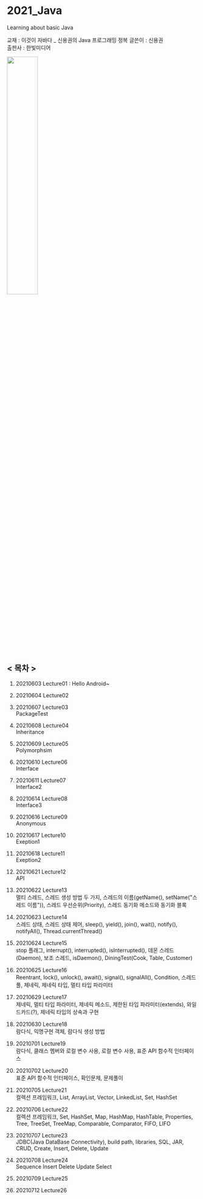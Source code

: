 # 2021_Java
Learning about basic Java   
   
교재 : 이것이 자바다 _ 신용권의 Java 프로그래밍 정복
글쓴이 : 신용권   
출판사 : 한빛미디어   

<img src="https://user-images.githubusercontent.com/84966961/121864993-6fa6d800-cd38-11eb-82ed-16686a536294.png" width="40%">

## < 목차 >
1. 20210603 Lecture01 : Hello Android~   
	
2. 20210604 Lecture02     
	
3. 20210607 Lecture03    
	PackageTest
4. 20210608 Lecture04   
	Inheritance
5. 20210609 Lecture05   
    Polymorphsim
6. 20210610 Lecture06   
	Interface
7. 20210611 Lecture07   
	Interface2
8. 20210614 Lecture08   
	Interface3
9. 20210616 Lecture09   
	Anonymous
10. 20210617 Lecture10    
	Exeption1
11. 20210618 Lecture11     
	Exeption2
12. 20210621 Lecture12  
	API
13. 20210622 Lecture13    
	멀티 스레드, 스레드 생성 방법 두 가지, 스레드의 이름(getName(), setName("스레드 이름")), 스레드 우선순위(Priority), 스레드 동기화 메소드와 동기화 블록    
14. 20210623 Lecture14    
	스레드 상태, 스레드 상태 제어, sleep(), yield(), join(), wait(), notify(), notifyAll(), Thread.currentThread()    
15. 20210624 Lecture15     
	stop 플래그, interrupt(), interrupted(), isInterrupted(), 데몬 스레드(Daemon), 보조 스레드, isDaemon(), DiningTest(Cook, Table, Customer)  	
16. 20210625 Lecture16   
	Reentrant, lock(), unlock(), await(), signal(), signalAll(), Condition, 스레드풀, 제네릭, 제네릭 타입, 멀티 타입 파라미터	
17. 20210629 Lecture17   
	제네릭, 멀티 타입 파라미터, 제네릭 메소드, 제한된 타입 파라미터(extends), 와일드카드(?), 제네릭 타입의 상속과 구현   	
18. 20210630 Lecture18   
	람다식, 익명구현 객체, 람다식 생성 방법	  
19. 20210701 Lecture19   
	람다식, 클래스 멤버와 로컬 변수 사용, 로컬 변수 사용, 표준 API 함수적 인터페이스   	
20. 20210702 Lecture20    
	표준 API 함수적 인터페이스, 확인문제, 문제풀이	  
21. 20210705 Lecture21    
	컬렉션 프레임워크, List, ArrayList, Vector, LinkedList, Set, HashSet     
22. 20210706 Lecture22   
	컬렉션 프레임워크, Set, HashSet, Map, HashMap, HashTable, Properties, Tree, TreeSet, TreeMap, Comparable, Comparator, FIFO, LIFO   
23. 20210707 Lecture23    
	JDBC(Java DataBase Connectivity), build path, libraries, SQL, JAR, CRUD, Create, Insert, Delete, Update
24. 20210708 Lecture24     
	Sequence Insert Delete Update Select    
25. 20210709 Lecture25     

26. 20210712 Lecture26    
	


